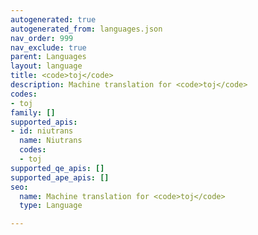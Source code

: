 ```yaml
---
autogenerated: true
autogenerated_from: languages.json
nav_order: 999
nav_exclude: true
parent: Languages
layout: language
title: <code>toj</code>
description: Machine translation for <code>toj</code>
codes:
- toj
family: []
supported_apis:
- id: niutrans
  name: Niutrans
  codes:
  - toj
supported_qe_apis: []
supported_ape_apis: []
seo:
  name: Machine translation for <code>toj</code>
  type: Language

---
```


